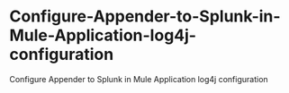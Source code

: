# Configure-Appender-to-Splunk-in-Mule-Application-log4j-configuration
Configure Appender to Splunk in Mule Application log4j configuration
